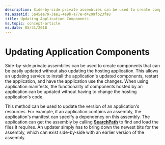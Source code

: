 ```yaml
---
description: Side-by-side private assemblies can be used to create components that can be easily updated without also updating the hosting application.
ms.assetid: 5a45ee79-3ae1-4e9b-a77e-d4209fb23fa8
title: Updating Application Components
ms.topic: concept-article
ms.date: 05/31/2018
---
```


# Updating Application Components

Side-by-side private assemblies can be used to create components that can be easily updated without also updating the hosting application. This allows an updating service to install the application's updated components, restart the application, and have the application use the changes. When using application manifests, the functionality of components hosted by an application can be updated without having to change the hosting application's code.

This method can be used to update the version of an application's resources. For example, if an application contains an assembly, the application's manifest can specify a dependency on this assembly. The application can get the assembly by calling [**SearchPath**](/windows/desktop/api/processenv/nf-processenv-searchpathw) to find and load the files it requires. An updater simply has to bring down the newest bits for the assembly, which can exist side-by-side with an earlier version of the assembly.

 

 

